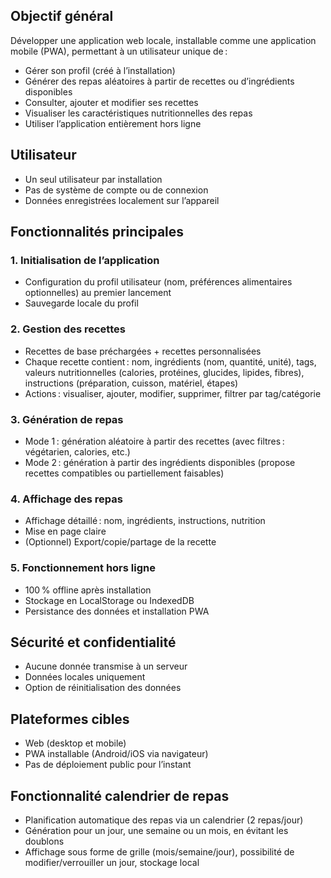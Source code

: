
## Objectif général
Développer une application web locale, installable comme une application mobile (PWA), permettant à un utilisateur unique de :
- Gérer son profil (créé à l’installation)
- Générer des repas aléatoires à partir de recettes ou d’ingrédients disponibles
- Consulter, ajouter et modifier ses recettes
- Visualiser les caractéristiques nutritionnelles des repas
- Utiliser l’application entièrement hors ligne

## Utilisateur
- Un seul utilisateur par installation
- Pas de système de compte ou de connexion
- Données enregistrées localement sur l’appareil

## Fonctionnalités principales

### 1. Initialisation de l’application
- Configuration du profil utilisateur (nom, préférences alimentaires optionnelles) au premier lancement
- Sauvegarde locale du profil

### 2. Gestion des recettes
- Recettes de base préchargées + recettes personnalisées
- Chaque recette contient : nom, ingrédients (nom, quantité, unité), tags, valeurs nutritionnelles (calories, protéines, glucides, lipides, fibres), instructions (préparation, cuisson, matériel, étapes)
- Actions : visualiser, ajouter, modifier, supprimer, filtrer par tag/catégorie

### 3. Génération de repas
- Mode 1 : génération aléatoire à partir des recettes (avec filtres : végétarien, calories, etc.)
- Mode 2 : génération à partir des ingrédients disponibles (propose recettes compatibles ou partiellement faisables)

### 4. Affichage des repas
- Affichage détaillé : nom, ingrédients, instructions, nutrition
- Mise en page claire
- (Optionnel) Export/copie/partage de la recette

### 5. Fonctionnement hors ligne
- 100 % offline après installation
- Stockage en LocalStorage ou IndexedDB
- Persistance des données et installation PWA

## Sécurité et confidentialité
- Aucune donnée transmise à un serveur
- Données locales uniquement
- Option de réinitialisation des données

## Plateformes cibles
- Web (desktop et mobile)
- PWA installable (Android/iOS via navigateur)
- Pas de déploiement public pour l’instant

## Fonctionnalité calendrier de repas
- Planification automatique des repas via un calendrier (2 repas/jour)
- Génération pour un jour, une semaine ou un mois, en évitant les doublons
- Affichage sous forme de grille (mois/semaine/jour), possibilité de modifier/verrouiller un jour, stockage local


